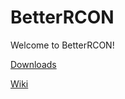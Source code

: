 # BetterRCON
Welcome to BetterRCON!

[Downloads](https://github.com/memetrollsXD/BetterRCON/releases)

[Wiki](https://github.com/memetrollsXD/BetterRCON/wiki/Setting-up-BetterRCON)
